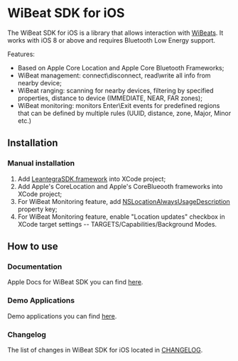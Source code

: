 # WiBeat SDK for iOS #

The WiBeat SDK for iOS is a library that allows interaction with [WiBeats](http://leantegra.com/pm).
It works with iOS 8 or above and requires Bluetooth Low Energy support.

Features:
- Based on Apple Core Location and Apple Core Bluetooth Frameworks;
- WiBeat management: connect\disconnect, read\write all info from nearby device;
- WiBeat ranging: scanning for nearby devices, filtering by specified properties, distance to device (IMMEDIATE, NEAR, FAR zones);
- WiBeat monitoring: monitors Enter\Exit events for predefined regions that can be defined by multiple rules (UUID, distance, zone, Major, Minor etc.)

## Installation

### Manual installation

1. Add [LeantegraSDK.framework](https://github.com/leantegra/iOSWiBeatSDK/blob/master/WiBeatSDK/LeantegraSDK.framework) into XCode project; 
2. Add Apple's CoreLocation and Apple's CoreBlueooth frameworks into XCode project;
3. For WiBeat Monitoring feature, add [NSLocationAlwaysUsageDescription](https://developer.apple.com/library/ios/documentation/General/Reference/InfoPlistKeyReference/Articles/CocoaKeys.html#//apple_ref/doc/uid/TP40009251-SW18) property key;
4. For WiBeat Monitoring feature, enable "Location updates" checkbox in XCode target settings -- TARGETS/Capabilities/Background Modes.

## How to use

### Documentation

Apple Docs for WiBeat SDK you can find [here](http://leantegra.github.io/iOSWiBeatSDK/AppleDocs/).

### Demo Applications

Demo applications you can find [here](https://github.com/leantegra/iOSWiBeatSDK/tree/master/Demos).

### Changelog

The list of changes in WiBeat SDK for iOS located in [CHANGELOG](https://github.com/leantegra/iOSWiBeatSDK/blob/master/CHANGELOG.md).
